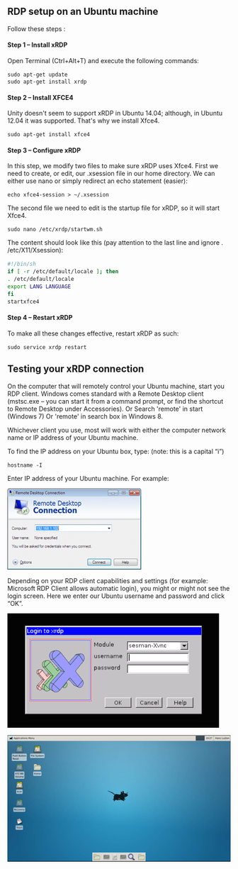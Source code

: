 ## RDP setup on an Ubuntu machine

Follow these steps :

#### Step 1 – Install xRDP
Open Terminal (Ctrl+Alt+T) and execute the following commands:
```
sudo apt-get update
sudo apt-get install xrdp
```

#### Step 2 – Install XFCE4
Unity doesn't seem to support xRDP in Ubuntu 14.04; although, in Ubuntu 12.04 it was supported. That's why we install Xfce4.
```
sudo apt-get install xfce4
```

#### Step 3 – Configure xRDP
In this step, we modify two files to make sure xRDP uses Xfce4. First we need to create, or edit, our .xsession file in our
home directory. We can either use nano or simply redirect an echo statement (easier):
```
echo xfce4-session > ~/.xsession
```

The second file we need to edit is the startup file for xRDP, so it will start Xfce4.
```
sudo nano /etc/xrdp/startwm.sh
```

The content should look like this (pay attention to the last line and ignore . /etc/X11/Xsession):
```sh
#!/bin/sh
if [ -r /etc/default/locale ]; then
. /etc/default/locale
export LANG LANGUAGE
fi
startxfce4
```

#### Step 4 – Restart xRDP
To make all these changes effective, restart xRDP as such:
```
sudo service xrdp restart
```

## Testing your xRDP connection

On the computer that will remotely control your Ubuntu machine, start you RDP client. Windows comes standard with a
Remote Desktop client (mstsc.exe – you can start it from a command prompt, or find the shortcut to Remote Desktop
under Accessories). Or Search &#39;remote&#39; in start (Windows 7) Or &#39;remote&#39; in search box in Windows 8.

Whichever client you use, most will work with either the computer network name or IP address of your Ubuntu
machine.

To find the IP address on your Ubuntu box, type: (note: this is a capital “i”)
``` 
hostname -I
```
Enter IP address of your Ubuntu machine. For example:

![Remote Desktop](/assets/image.png)

Depending on your RDP client capabilities and settings (for example: Microsoft RDP Client allows automatic login), you
might or might not see the login screen. Here we enter our Ubuntu username and password and click “OK”.

![Ubuntu login](/assets/xrdp-login-screen.png)

![Ubuntu desktop](/assets/xrdp-screen.jpg)
